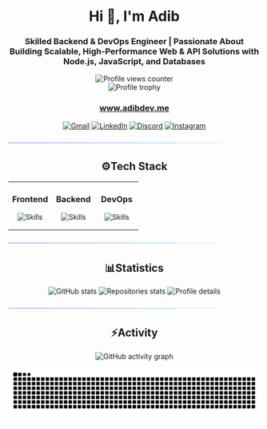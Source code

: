 <!-- markdownlint-disable-file MD033 -->

<h1 align="center">Hi 👋, I'm Adib</h1>
<div align="center">

<h3>Skilled Backend & DevOps Engineer | Passionate About Building Scalable, High-Performance Web & API Solutions with Node.js, JavaScript, and Databases</h3>
<img src="https://komarev.com/ghpvc/?username=Adib23704&label=Profile%20views&color=0e75b6&style=flat" alt="Profile views counter" /><br>
<img src="https://github-profile-trophy.vercel.app/?username=Adib23704&theme=gruvbox&title=MultiLanguage,Commits,Experience,Repositories,Stars,Issues,PullRequest,Followers" alt="Profile trophy" />

<h3><a href="https://adibdev.me" target="_blank">www.adibdev.me</a></h3>

[![Gmail](https://skillicons.dev/icons?i=gmail)](mailto:adib23704@gmail.com)
[![LinkedIn](https://skillicons.dev/icons?i=linkedin)](https://www.linkedin.com/in/adib23704)
[![Discord](https://skillicons.dev/icons?i=discord)](https://discord.com/users/451657007791996929)
[![Instagram](https://skillicons.dev/icons?i=instagram)](https://instagram.com/__azuree__)

<img src="https://raw.githubusercontent.com/Adib23704/Adib23704/f85f9642fb4357035d9201daf31e3e7c94ea28f4/assets/divider.gif" alt="Divider animation"><h2>⚙Tech Stack</h3>
<table><tr><td valign="top" align="center" width="33%">

### Frontend  

![Skills](https://skillicons.dev/icons?i=js,html,css,react,nextjs,tailwind,bootstrap,electron&perline=4)

</td><td valign="top" align="center" width="33%">

### Backend  

![Skills](https://skillicons.dev/icons?i=js,ts,python,nodejs,mysql,expressjs,mongodb,nginx,nextjs,prisma,fastapi,postgresql&perline=4)

</td><td valign="top" align="center" width="33%">

### DevOps  

![Skills](https://skillicons.dev/icons?i=aws,gcp,azure,ubuntu,linux,git,bash,docker&perline=4)

</td></tr></table>

<img src="https://raw.githubusercontent.com/Adib23704/Adib23704/f85f9642fb4357035d9201daf31e3e7c94ea28f4/assets/divider.gif" alt="Divider animation"><h2>📊Statistics</h3>
<img height="180em" src="https://github-readme-stats.vercel.app/api?username=Adib23704&show_icons=true&locale=en&theme=gruvbox&hide_border=true" alt="GitHub stats" />
<img src="http://github-profile-summary-cards.vercel.app/api/cards/repos-per-language?username=Adib23704&theme=gruvbox" height="180em" alt="Repositories stats" />
<img src="http://github-profile-summary-cards.vercel.app/api/cards/profile-details?username=Adib23704&theme=gruvbox" height="180em" alt="Profile details" />

<img src="https://raw.githubusercontent.com/Adib23704/Adib23704/f85f9642fb4357035d9201daf31e3e7c94ea28f4/assets/divider.gif" alt="Divider animation"><h2>⚡Activity</h2>
<img src="https://github-readme-activity-graph.vercel.app/graph?username=Adib23704&theme=gruvbox" alt="GitHub activity graph"/>

<picture>
  <source media="(prefers-color-scheme: dark)" srcset="https://raw.githubusercontent.com/Adib23704/Adib23704/output/github-contribution-grid-snake-dark.svg" />
  <source media="(prefers-color-scheme: light)" srcset="https://raw.githubusercontent.com/Adib23704/Adib23704/output/github-contribution-grid-snake.svg" />
  <img alt="github-snake" src="https://raw.githubusercontent.com/Adib23704/Adib23704/output/github-contribution-grid-snake-dark.svg" />
</picture>
</div>
